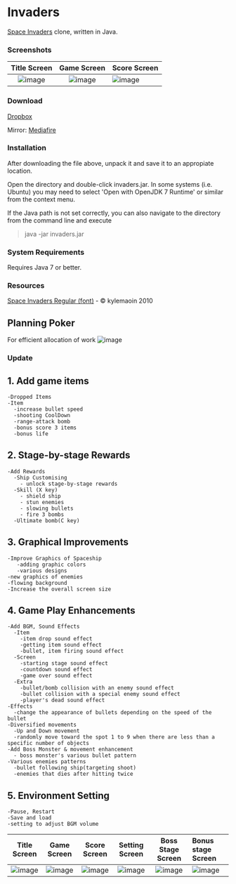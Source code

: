 Invaders
=
[Space Invaders](http://en.wikipedia.org/wiki/Space_Invaders) clone, written in Java.

### Screenshots
 

Title Screen               |  Game Screen              | Score Screen
:-------------------------:|:-------------------------:|:---------
![image](https://user-images.githubusercontent.com/69495129/136980139-7ad6adab-3f11-4711-b0a6-341080aa3361.png)   |  ![image](https://user-images.githubusercontent.com/69495129/136980236-c5d9ef85-f09a-47a7-b9d9-948f7b624002.png)|![image](https://user-images.githubusercontent.com/69495129/136980681-93dcadaf-08cb-48d8-90c9-68c651a115c9.png)


### Download
[Dropbox](https://dl.dropboxusercontent.com/u/23829102/invaders.zip)

Mirror: [Mediafire](http://www.mediafire.com/download/kwv9s90j9i1o4kc/invaders.zip)

### Installation
After downloading the file above, unpack it and save it to an appropiate location.

Open the directory and double-click invaders.jar. In some systems (i.e. Ubuntu) you may need to select 'Open with OpenJDK 7 Runtime' or similar from the context menu.

If the Java path is not set correctly, you can also navigate to the directory from the command line and execute

>java -jar invaders.jar

### System Requirements
Requires Java 7 or better.

### Resources
[Space Invaders Regular (font)](http://www.fonts2u.com/space-invaders-regular.font) - &copy; kylemaoin 2010

## Planning Poker
For efficient allocation of work
![image](https://user-images.githubusercontent.com/68143549/144363316-1b4ec466-cb5e-4b2c-97e4-772e044e68e0.png)

### Update
## 1. Add game items
    -Dropped Items
    -Item
      -increase bullet speed
      -shooting CoolDown
      -range-attack bomb
      -bonus score 3 items
      -bonus life

## 2. Stage-by-stage Rewards
    -Add Rewards 
      -Ship Customising
        - unlock stage-by-stage rewards
      -Skill (X key)
        - shield ship
        - stun enemies
        - slowing bullets
        - fire 3 bombs
      -Ultimate bomb(C key)

## 3. Graphical Improvements
    -Improve Graphics of Spaceship
       -adding graphic colors
       -various designs
    -new graphics of enemies
    -flowing background
    -Increase the overall screen size

## 4. Game Play Enhancements
    -Add BGM, Sound Effects
      -Item
        -item drop sound effect
        -getting item sound effect
        -bullet, item firing sound effect
      -Screen
        -starting stage sound effect
        -countdown sound effect
        -game over sound effect
      -Extra
        -bullet/bomb collision with an enemy sound effect
        -bullet collision with a special enemy sound effect
        -player's dead sound effect
    -Effects
      -change the appearance of bullets depending on the speed of the bullet
    -Diversified movements
      -Up and Down movement
      -randomly move toward the spot 1 to 9 when there are less than a specific number of objects
    -Add Boss Monster & movement enhancement
      - boss monster's various bullet pattern
    -Various enemies patterns
      -bullet following ship(targeting shoot)
      -enemies that dies after hitting twice

## 5. Environment Setting
    -Pause, Restart
    -Save and load
    -setting to adjust BGM volume



Title Screen      |  Game Screen         | Score Screen | Setting Screen      | Boss Stage Screen | Bonus stage Screen
:--------------:|:-------------------------:|:---------------:|:--------------------:|:--------------------:|:-------------------------
![image](https://user-images.githubusercontent.com/68143549/144365077-554af43a-8a32-4ceb-a712-b1fca2989f18.png)|   ![image](https://user-images.githubusercontent.com/68143549/144365176-02292947-347d-42ec-9e22-bd3b1d54f5ae.png)|   ![image](https://user-images.githubusercontent.com/68143549/144365312-970ef709-4ad8-48a5-aa2f-0166cb0edaf8.png)|    ![image](https://user-images.githubusercontent.com/68143549/144365351-406effed-5221-41db-9888-7de899776005.png)|    ![image](https://user-images.githubusercontent.com/68143549/144364710-a0a58efb-eccb-47f4-ac70-0ecac8098246.png)|    ![image](https://user-images.githubusercontent.com/68143549/144365547-3155302f-8a70-4cdf-83d4-5e56f683e88c.png)
